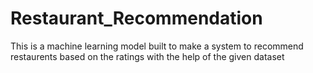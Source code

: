 # Restaurant_Recommendation
This is a machine learning model built to make a system to recommend restaurents based on the ratings with the help of the given dataset
